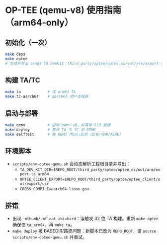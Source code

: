 # OP-TEE (qemu-v8) 使用指南（arm64-only）

## 初始化（一次）
```bash
make deps
make optee
# 生成并导出 arm64 TA DevKit：third_party/optee/optee_os/out/arm/export-ta_arm64
```

## 构建 TA/TC
```bash
make ta            # 仅 arm64 TA
make tc-aarch64    # aarch64 用户态程序
```

## 启动与部署
```bash
make qemu          # 启动 qemu-v8，并等待 SSH 就绪
make deploy        # 推送 TA 与 TC 到 QEMU
make selftest      # 在 QEMU 内运行自测（签名/哈希/AEAD）
```

## 环境脚本
- `scripts/env-optee-qemu.sh` 会动态解析工程根目录并导出：
  - `TA_DEV_KIT_DIR=$REPO_ROOT/third_party/optee/optee_os/out/arm/export-ta_arm64`
  - `OPTEE_CLIENT_EXPORT=$REPO_ROOT/third_party/optee/optee_client/out/export/usr`
  - `CROSS_COMPILE=aarch64-linux-gnu-`

## 排错
- 出现 `-mthumb/-mfloat-abi=hard`：误触发 32 位 TA 构建。重新 `make optee` 确保仅 `ta_arm64`，再 `make ta`。
- `make deploy` 报 BASEDIR/路径问题：新脚本已改为 `REPO_ROOT`，请 `source scripts/env-optee-qemu.sh` 并重试。
